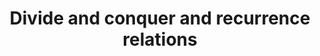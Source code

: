---
title: "Divide and conquer and recurrence relations"
published: true
morea_id: reading-screencast-7a
morea_summary: "Introduction to the divide and conquer algorithm"
morea_type: reading
morea_sort_order: 1
morea_url: https://www.youtube.com/watch?v=W7rChliGE5M
morea_labels:
 - Screencast
 - Suthers
 - 14 min
---